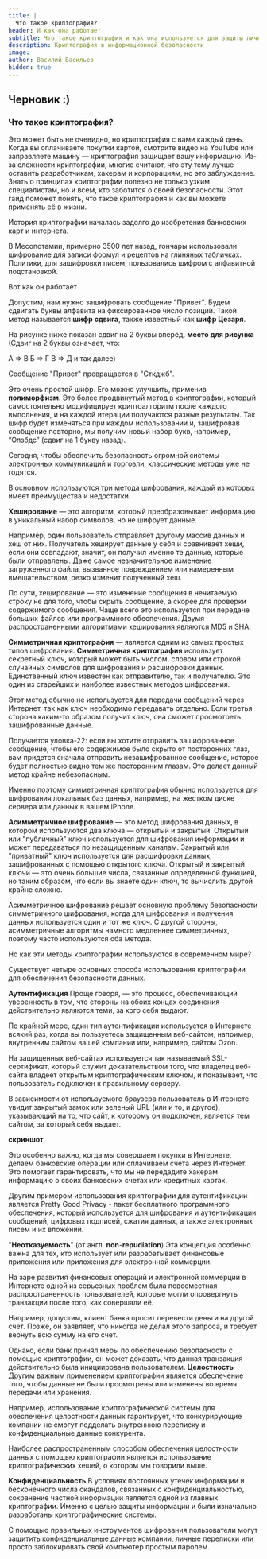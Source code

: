 ```yaml
---
title: |
  Что такое криптография?         
header: И как она работает
subtitle: Что такое криптография и как она используется для защиты личной информации.
description: Криптография в информационной безопасности
image: 
author: Василий Васильев
hidden: true
---
```

## Черновик :)
### Что такое криптография?
Это может быть не очевидно, но криптография с вами каждый день. Когда вы оплачиваете покупки картой, смотрите видео на YouTube или заправляете машину — криптография защищает вашу информацию.
Из-за сложности криптографии, многие считают, что эту тему лучше оставить разработчикам, хакерам и корпорациям, но это заблуждение. Знать о принципах криптографии полезно не только узким специалистам, но и всем, кто заботится о своей безопасности.
Этот гайд поможет понять, что такое криптография и как вы можете применять её в жизни.

История криптографии началась задолго до изобретения банковских карт и интернета.

В Месопотамии, примерно 3500 лет назад, гончары использовали шифрование для записи формул и рецептов на глиняных табличках. Политики, для зашифровки писем, пользовались шифром с алфавитной подстановкой.

Вот как он работает

Допустим, нам нужно зашифровать сообщение "Привет". Будем сдвигать буквы алфавита на фиксированное число позиций. Такой метод называется **шифр сдвига**, также известный как **шифр Цезаря**. 

На рисунке ниже показан сдвиг на 2 буквы вперёд.
**место для рисунка**
(Сдвиг на 2 буквы означает, что:

А ⇒ В
Б ⇒ Г
В ⇒ Д
и так далее)

Сообщение "Привет" превращается в "Сткджб".

Это очень простой шифр. Его можно улучшить, применив **полиморфизм**. Это более продвинутый метод в криптографии, который самостоятельно модифицирует криптоалгоритм после каждого выполнения, и на каждой итерации получаются разные результаты. Так шифр будет изменяться при каждом использовании и, зашифровав сообщение повторно, мы получим новый набор букв, например, “Опзбдс” (сдвиг на 1 букву назад).

Сегодня, чтобы обеспечить безопасность огромной системы электронных коммуникаций и торговли, классические методы уже не годятся. 

В основном используются три метода шифрования, каждый из которых имеет преимущества и недостатки.

**Хеширование** — это алгоритм, который преобразовывает информацию в уникальный набор символов, но не шифрует данные.

Например, один пользователь отправляет другому массив данных и хеш от них. Получатель хеширует данные у себя и сравнивает хеши, если они совпадают, значит, он получил именно те данные, которые были отправлены. Даже самое незначительное изменение загруженного файла, вызванное повреждением или намеренным вмешательством, резко изменит полученный хеш. 

По сути, хеширование — это изменение сообщения в нечитаемую строку не для того, чтобы скрыть сообщение, а скорее для проверки содержимого сообщения. Чаще всего это используется при передаче больших файлов или программного обеспечения. Двумя распространенными алгоритмами хеширования являются MD5 и SHA.


**Симметричная криптография** — является одним из самых простых типов шифрования. **Симметричная криптография** использует секретный ключ, который может быть числом, словом или строкой случайных символов для шифрования и расшифровки данных. Единственный ключ известен как отправителю, так и получателю. Это один из старейших и наиболее известных методов шифрования.

Этот метод обычно не используется для передачи сообщений через Интернет, так как ключ необходимо передавать отдельно. Если третья сторона каким-то образом получит ключ, она сможет просмотреть зашифрованные данные.

Получается уловка-22: если вы хотите отправить зашифрованное сообщение, чтобы его содержимое было скрыто от посторонних глаз, вам придется сначала отправить незашифрованное сообщение, которое будет полностью видно тем же посторонним глазам. Это делает данный метод крайне небезопасным.

Именно поэтому симметричная криптография обычно используется для шифрования локальных баз данных, например, на жестком диске сервера или данных в вашем iPhone.

**Асимметричное шифрование** — это метод шифрования данных, в котором используются два ключа — открытый и закрытый. Открытый или "публичный" ключ используется для шифрования информации и может передаваться по незащищенным каналам. Закрытый или "приватный" ключ используется для расшифровки данных, зашифрованных с помощью открытого ключа. Открытый и закрытый ключи — это очень большие числа, связанные определенной функцией, но таким образом, что если вы знаете один ключ, то вычислить другой крайне сложно.

Асимметричное шифрование решает основную проблему безопасности симметричного шифрования, когда для шифрования и получения данных используется один и тот же ключ. С другой стороны, асимметричные алгоритмы намного медленнее симметричных, поэтому часто используются оба метода.

Но как эти методы криптографии используются в современном мире?

Существует четыре основных способа использования криптографии для обеспечения безопасности данных.

**Аутентификация**
Проще говоря, — это процесс, обеспечивающий уверенность в том, что стороны на обоих концах соединения действительно являются теми, за кого себя выдают.

По крайней мере, один тип аутентификации используется в Интернете всякий раз, когда вы пользуетесь защищенным веб-сайтом, например, внутренним сайтом вашей компании или, например, сайтом Ozon.

На защищенных веб-сайтах используется так называемый SSL-сертификат, который служит доказательством того, что владелец веб-сайта владеет открытым криптографическим ключом, и показывает, что пользователь подключен к правильному серверу.

В зависимости от используемого браузера пользователь в Интернете увидит закрытый замок или зеленый URL (или и то, и другое), указывающий на то, что сайт, к которому он подключен, является тем сайтом, за который себя выдает.

**скриншот**

Это особенно важно, когда мы совершаем покупки в Интернете, делаем банковские операции или оплачиваем счета через Интернет. Это помогает гарантировать, что мы не передадите хакерам информацию о своих банковских счетах или кредитных картах.

Другим примером использования криптографии для аутентификации является Pretty Good Privacy - пакет бесплатного программного обеспечения, который используется для шифрования и аутентификации сообщений, цифровых подписей, сжатия данных, а также электронных писем и их вложений.

"**Неотказуемость**" (от англ. **non**-**repudiation**)
Эта концепция особенно важна для тех, кто использует или разрабатывает финансовые приложения или приложения для электронной коммерции.

На заре развития финансовых операций и электронной коммерции в Интернете одной из серьезных проблем была повсеместная распространенность пользователей, которые могли опровергнуть транзакции после того, как совершали её.

Например, допустим, клиент банка просит перевести деньги на другой счет. Позже, он заявляет, что никогда не делал этого запроса, и требует вернуть всю сумму на его счет.

Однако, если банк принял меры по обеспечению безопасности с помощью криптографии, он может доказать, что данная транзакция действительно была инициирована пользователем.
**Целостность**
Другим важным применением криптографии является обеспечение того, чтобы данные не были просмотрены или изменены во время передачи или хранения.

Например, использование криптографической системы для обеспечения целостности данных гарантирует, что конкурирующие компании не смогут подделать внутреннюю переписку и конфиденциальные данные конкурента.

Наиболее распространенным способом обеспечения целостности данных с помощью криптографии является использование криптографических хешей, о котором мы говорили выше.

**Конфиденциальность**
В условиях постоянных утечек информации и бесконечного числа скандалов, связанных с конфиденциальностью, сохранение частной информации является одной из главных криптографии. Именно с целью защиты информации и были изначально разработаны криптографические системы.

С помощью правильных инструментов шифрования пользователи могут защитить конфиденциальные данные компании, личные переписки или просто заблокировать свой компьютер простым паролем.
